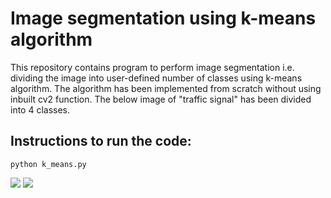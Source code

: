 # Image segmentation using k-means algorithm
This repository contains program to perform image segmentation i.e. dividing the image into user-defined number of classes using k-means algorithm. The algorithm has been implemented from scratch without using inbuilt cv2 function. The below image of "traffic signal" has been divided into 4 classes.  

## Instructions to run the code:  
```
python k_means.py
```
<img src = https://github.com/abhijitmahalle/image_segmentation_using_k_means/blob/master/data/traffic_signal.png />             <img src = https://github.com/abhijitmahalle/image_segmentation_using_k_means/blob/master/results/traffic_signal.png>
